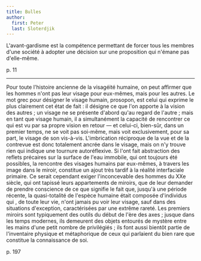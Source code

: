 ```yaml
---
title: Bulles
author:
  first: Peter
  last: Sloterdjik
---
```


L'avant-gardisme est la compétence permettant de forcer tous les membres d'une société à adopter une décision sur une proposition qui n'émane pas d'elle-même.

p. 11

---

Pour toute l'histoire ancienne de la visagéité humaine, on peut affirmer que les hommes n'ont pas leur visage pour eux-mêmes, mais pour les autres. Le mot grec pour désigner le visage humain, prosopon, est celui qui exprime le plus clairement cet état de fait : il désigne ce que l'on apporte à la vision des autres ; un visage ne se présente d'abord qu'au regard de l'autre ; mais en tant que visage humain, il a simultanément la capacité de rencontrer ce qui est vu par sa propre vision en retour — et celui-ci, bien-sûr, dans un premier temps, ne se voit pas soi-même, mais voit exclusivement, pour sa part, le visage de son vis-à-vis. L'imbrication réciproque de la vue et de la contrevue est donc totalement ancrée dans le visage, mais on n'y trouve rien qui indique une tournure autoréflexive. Si l'ont fait abstraction des reflets précaires sur la surface de l'eau immobile, qui ont toujours été possibles, la rencontre des visages humains par eux-mêmes, à travers les image dans le miroir, constitue un ajout très tardif à la réalité interfaciale primaire. Ce serait cependant exiger l'inconcevable des hommes du XXe siècle, qui ont tapissé leurs appartements de miroirs, que de leur demander de prendre conscience de ce que signifie le fait que, jusqu'à une période récente, la quasi-totalité de l'espèce humaine était composée d'individus qui , de toute leur vie, n'ont jamais pu voir leur visage, sauf dans des situations d'exception, caractérisées par une extrême rareté. Les premiers miroirs sont typiquement des outils du début de l'ère des axes ; jusque dans les temps modernes, ils demeurent des objets entourés de mystère entre les mains d'une petit nombre de privilégiés ; ils font aussi bientôt partie de l'inventaire physique et métaphorique de ceux qui parlaient du bien rare que constitue la connaissance de soi.

p. 197
